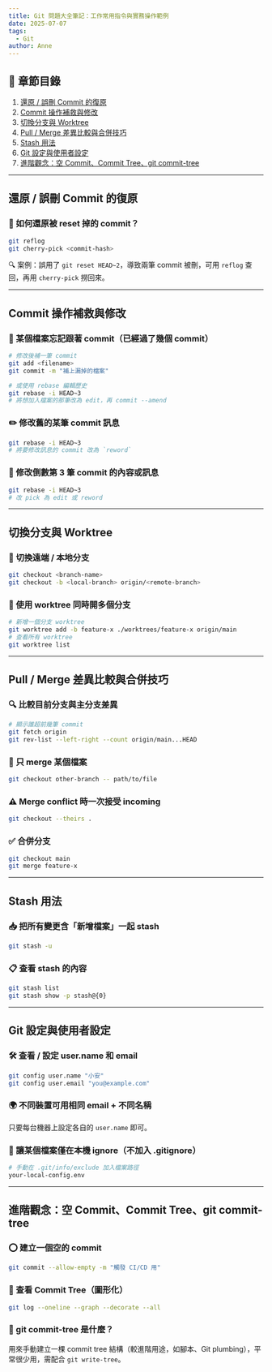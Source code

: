 ```yaml
---
title: Git 問題大全筆記：工作常用指令與實務操作範例
date: 2025-07-07
tags:
  - Git
author: Anne
---
```


## 🧱 章節目錄

1. [還原 / 誤刪 Commit 的復原](#還原--誤刪-commit-的復原)
2. [Commit 操作補救與修改](#commit-操作補救與修改)
3. [切換分支與 Worktree](#切換分支與-worktree)
4. [Pull / Merge 差異比較與合併技巧](#pull--merge-差異比較與合併技巧)
5. [Stash 用法](#stash-用法)
6. [Git 設定與使用者設定](#git-設定與使用者設定)
7. [進階觀念：空 Commit、Commit Tree、git commit-tree](#進階觀念空-commitcommit-treegit-commit-tree)

---

## 還原 / 誤刪 Commit 的復原

### 🧩 如何還原被 reset 掉的 commit？

```bash
git reflog
git cherry-pick <commit-hash>
```

🔍 案例：誤用了 `git reset HEAD~2`，導致兩筆 commit 被刪，可用 `reflog` 查回，再用 `cherry-pick` 撈回來。

---

## Commit 操作補救與修改

### 📌 某個檔案忘記跟著 commit（已經過了幾個 commit）

```bash
# 修改後補一筆 commit
git add <filename>
git commit -m "補上漏掉的檔案"

# 或使用 rebase 編輯歷史
git rebase -i HEAD~3
# 將想加入檔案的那筆改為 edit，再 commit --amend
```

### ✏️ 修改舊的某筆 commit 訊息

```bash
git rebase -i HEAD~3
# 將要修改訊息的 commit 改為 `reword`
```

### 📎 修改倒數第 3 筆 commit 的內容或訊息

```bash
git rebase -i HEAD~3
# 改 pick 為 edit 或 reword
```

---

## 切換分支與 Worktree

### 🔁 切換遠端 / 本地分支

```bash
git checkout <branch-name>
git checkout -b <local-branch> origin/<remote-branch>
```

### 🌳 使用 worktree 同時開多個分支

```bash
# 新增一個分支 worktree
git worktree add -b feature-x ./worktrees/feature-x origin/main
# 查看所有 worktree
git worktree list
```

---

## Pull / Merge 差異比較與合併技巧

### 🔍 比較目前分支與主分支差異

```bash
# 顯示誰超前幾筆 commit
git fetch origin
git rev-list --left-right --count origin/main...HEAD
```

### 📂 只 merge 某個檔案

```bash
git checkout other-branch -- path/to/file
```

### ⚠️ Merge conflict 時一次接受 incoming

```bash
git checkout --theirs .
```

### ✅ 合併分支

```bash
git checkout main
git merge feature-x
```

---

## Stash 用法

### 📥 把所有變更含「新增檔案」一起 stash

```bash
git stash -u
```

### 📋 查看 stash 的內容

```bash
git stash list
git stash show -p stash@{0}
```

---

## Git 設定與使用者設定

### 🛠️ 查看 / 設定 user.name 和 email

```bash
git config user.name "小安"
git config user.email "you@example.com"
```

### 🌍 不同裝置可用相同 email + 不同名稱

只要每台機器上設定各自的 `user.name` 即可。

### 📁 讓某個檔案僅在本機 ignore（不加入 .gitignore）

```bash
# 手動在 .git/info/exclude 加入檔案路徑
your-local-config.env
```

---

## 進階觀念：空 Commit、Commit Tree、git commit-tree

### ⭕ 建立一個空的 commit

```bash
git commit --allow-empty -m "觸發 CI/CD 用"
```

### 🌲 查看 Commit Tree（圖形化）

```bash
git log --oneline --graph --decorate --all
```

### 🔧 git commit-tree 是什麼？

用來手動建立一棵 commit tree 結構（較進階用途，如腳本、Git plumbing），平常很少用，需配合 `git write-tree`。
